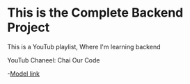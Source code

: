 # This is the Complete Backend Project

This is a YouTub playlist, Where I'm learning backend

YouTub Chaneel: Chai Our Code

-[Model link](https://app.eraser.io/workspace/YtPqZ1VogxGy1jzIDkzj)

